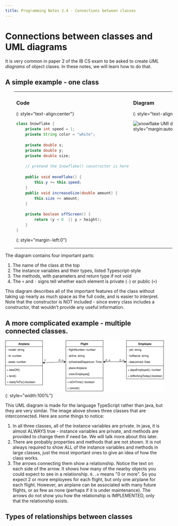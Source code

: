 ```yaml
---
title: Programming Notes 2.4 - Connections between classes
---
```


# Connections between classes and UML diagrams

It is very common in paper 2 of the IB CS exam to be asked to create *UML diagrams* of object clases. In these notes, we will learn how to do that.

## A simple example - one class

<table style="margin-left:2em;vertical-align:top"><tbody style="width:100%"><tr style="width:100%">
<td markdown="1" style="vertical-align:top">

### Code
{: style="text-align:center"}

```java
class Snowflake {
    private int speed = 1;
    private String color = "white";

    private double x;
    private double y;
    private double size;

    // pretend the Snowflake() constructor is here

    public void moveFlake() {
        this.y += this.speed;
    }
    public void increaseSize(double amount) {
        this.size += amount;
    }
   
    private boolean offScreen() {
        return (y < 0  || y > height);
    }
}
```
{: style="margin-left:0"}

</td>
<td markdown="1" style="vertical-align:top">

### Diagram
{: style="text-align:center"}

![snowflake UMl diagram](https://docs.google.com/drawings/d/e/2PACX-1vTjbN5kbBR22mJNBsH-UNixoreygeFe4zCbrE7D0YnuRQR14uGlZRoug3PQcWAE3lW_Q5syv6e_imW5/pub?w=423&h=392){: style="margin:auto;display:block;width:15em"}
</td>
</tr></tbody></table>

The diagram contains four important parts:

1. The name of the class at the top
2. The instance variables and their types, listed Typescript-style
3. The methods, with parameters and return type if not void
4. The `+` and `-` signs tell whether each element is private (`-`) or public (`+`)

This diagram describes all of the important features of the class without taking up nearly as much space as the full code, and is easier to interpret. Note that the constructor is NOT included - since every class includes a constructor, that wouldn't provide any useful information.

## A more complicated example - multiple connected classes.

![Flight class diagram](../resources/media/flight%20class%20diagram%20example.svg){: style="width:100%"}

This UML diagram is made for the language TypeScript rather than java, but they are very similar. The image above shows three classes that are interconnected. Here are some things to notice:

1. In all three classes, all of the instance variables are private. In java, it is almost ALWAYS true - instance variables are private, and methods are provided to change them if need be. We will talk more about this later.
2. There are probably properties and methods that are not shown. It is not always required to show ALL of the instance variables and methods in large classes, just the most important ones to give an idea of how the class works.
3. The arrows connecting them show a relationship. Notice the text on each side of the arrow. It shows how many of the nearby objects you could expect to see in a relationship. `0..n` means "0 or more". So you expect 2 or more employees for each flight, but only one airplane for each flight. However, an airplane can be associated with many future flights, or as few as none (perhaps if it is under maintenance). The arrows do not show you how the relationship is IMPLEMENTED, only that the relationship exists.

## Types of relationships between classes

